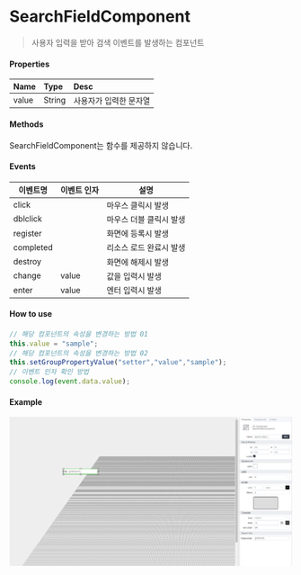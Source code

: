 # SearchFieldComponent
> 사용자 입력을 받아 검색 이벤트를 발생하는 컴포넌트

#### Properties
| Name       | Type    | Desc                                                |
| :--------- | :------ | :-------------------------------------------------- |
| value   | String | 사용자가 입력한 문자열                                |


#### Methods

SearchFieldComponent는 함수를 제공하지 않습니다.


#### Events
|이벤트명|이벤트 인자|설명|
|---|---|---|
|click||마우스 클릭시 발생|
|dblclick||마우스 더블 클릭시 발생|
|register||화면에 등록시 발생|
|completed||리소스 로드 완료시 발생|
|destroy||화면에 해제시 발생|
|change|value|값을 입력시 발생|
|enter|value|엔터 입력시 발생|


#### How to use
```js
// 해당 컴포넌트의 속성을 변경하는 방법 01
this.value = "sample";
// 해당 컴포넌트의 속성을 변경하는 방법 02
this.setGroupPropertyValue("setter","value","sample");
// 이벤트 인자 확인 방법
console.log(event.data.value);
```

#### Example

![gras](./images/search.png)